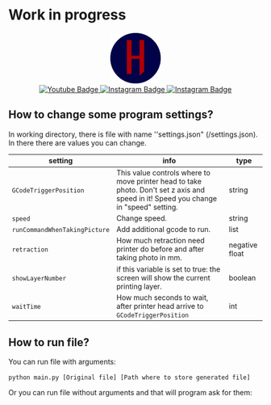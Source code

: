 <h1>Work in progress</h1>

<div id="header" align="center">
    <img src="https://github.com/halina20011/halina20011/blob/main/Halina-Circle.png" width="100"/>
    <div id="badges">
    <a href="https://www.youtube.com/channel/UCG0h6r6T1joRASO29JV9qMQ">
        <img src="https://img.shields.io/badge/YouTube-red?style=for-the-badge&logo=youtube&logoColor=white" alt="Youtube Badge"/>
    </a>
    <a href="https://www.instagram.com/mario.durakovic/">
        <img src="https://img.shields.io/badge/Instagram-blue?style=for-the-badge&logo=instagram&logoColor=white" alt="Instagram Badge"/>
    </a>
    <a href="https://halina-website.firebaseapp.com/">
        <img src="https://img.shields.io/badge/Website-lightgrey?style=for-the-badge" alt="Instagram Badge"/>
    </a>
    </div>

</div>

<h2>How to change some program settings?</h2>

<p>In working directory, there is file with name ''settings.json" (/settings.json). In there there are values you can change. </p>

setting | info | type
--- | --- | ---
| ```GCodeTriggerPosition``` | This value controls where to move printer head to take photo. Don't set z axis and speed in it! Speed you change in "speed" setting. | string |
| ```speed``` | Change speed. | string
 ```runCommandWhenTakingPicture``` | Add additional gcode to run. | list |
| ```retraction``` | How much retraction need printer do before and after taking photo in mm. | negative float |
 ```showLayerNumber``` | if this variable is set to true: the screen will show the current printing layer. | boolean
| ```waitTime``` | How much seconds to wait, after printer head arrive to ```GCodeTriggerPosition``` | int

<h2>How to run file?</h2>
<p>You can run file with arguments:</p>

```
python main.py [Original file] [Path where to store generated file]
```
<p>Or you can run file without arguments and that will program ask for them:</p>